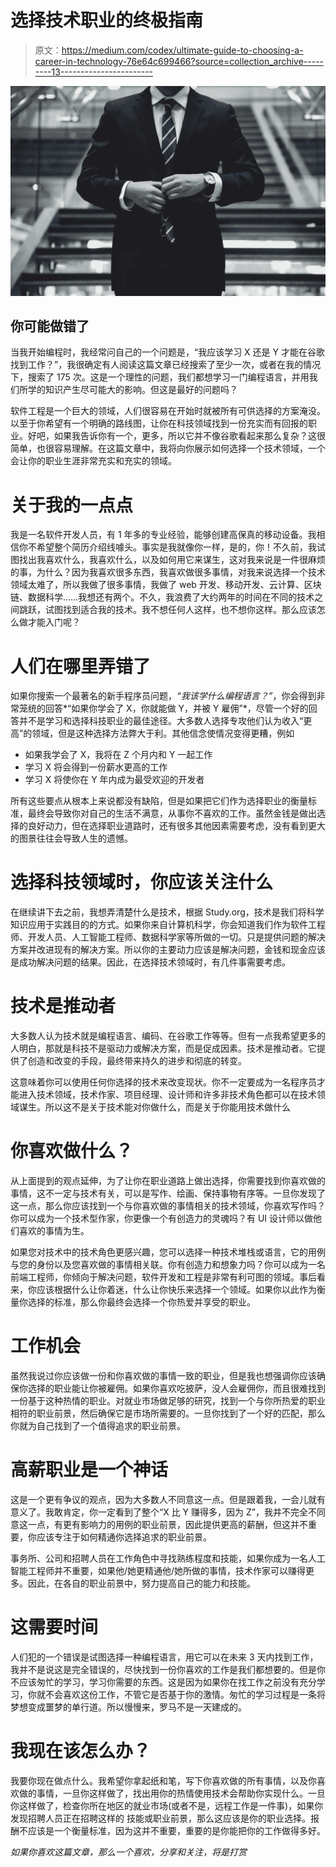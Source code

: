# 选择技术职业的终极指南

> 原文：<https://medium.com/codex/ultimate-guide-to-choosing-a-career-in-technology-76e64c699466?source=collection_archive---------13----------------------->

![](img/3c6d733b8cd59093433bfef7d38ba168.png)

## 你可能做错了

当我开始编程时，我经常问自己的一个问题是，“我应该学习 X 还是 Y 才能在谷歌找到工作？”，我很确定有人阅读这篇文章已经搜索了至少一次，或者在我的情况下，搜索了 175 次。这是一个理性的问题，我们都想学习一门编程语言，并用我们所学的知识产生尽可能大的影响。但这是最好的问题吗？

软件工程是一个巨大的领域，人们很容易在开始时就被所有可供选择的方案淹没。以至于你希望有一个明确的路线图，让你在科技领域找到一份充实而有回报的职业。好吧，如果我告诉你有一个，更多，所以它并不像谷歌看起来那么复杂？这很简单，也很容易理解。在这篇文章中，我将向你展示如何选择一个技术领域，一个会让你的职业生涯非常充实和充实的领域。

# 关于我的一点点

我是一名软件开发人员，有 1 年多的专业经验，能够创建高保真的移动设备。我相信你不希望整个简历介绍线噱头。事实是我就像你一样，是的，你！不久前，我试图找出我喜欢什么，我喜欢什么，以及如何用它来谋生，这对我来说是一件很麻烦的事，为什么？因为我喜欢很多东西，我喜欢做很多事情，对我来说选择一个技术领域太难了，所以我做了很多事情，我做了 web 开发、移动开发、云计算、区块链、数据科学……我想还有两个。不久，我浪费了大约两年的时间在不同的技术之间跳跃，试图找到适合我的技术。我不想任何人这样，也不想你这样。那么应该怎么做才能入门呢？

# 人们在哪里弄错了

如果你搜索一个最著名的新手程序员问题，*“我该学什么编程语言？”*，你会得到非常笼统的回答*“如果你学会了 X，你就能做 Y，并被 Y 雇佣”*，尽管一个好的回答并不是学习和选择科技职业的最佳途径。大多数人选择专攻他们认为收入“更高”的领域，但是这种选择方法弊大于利。其他信念使情况变得更糟，例如

*   如果我学会了 X，我将在 Z 个月内和 Y 一起工作
*   学习 X 将会得到一份薪水更高的工作
*   学习 X 将使你在 Y 年内成为最受欢迎的开发者

所有这些要点从根本上来说都没有缺陷，但是如果把它们作为选择职业的衡量标准，最终会导致你对自己的生活不满意，从事你不喜欢的工作。虽然金钱是做出选择的良好动力，但在选择职业道路时，还有很多其他因素需要考虑，没有看到更大的图景往往会导致人生的遗憾。

# 选择科技领域时，你应该关注什么

在继续讲下去之前，我想弄清楚什么是技术，根据 Study.org，技术是我们将科学知识应用于实践目的的方式。如果你来自计算机科学，你会知道我们作为软件工程师、开发人员、人工智能工程师、数据科学家等所做的一切。只是提供问题的解决方案并改进现有的解决方案。所以你的主要动力应该是解决问题，金钱和现金应该是成功解决问题的结果。因此，在选择技术领域时，有几件事需要考虑。

# 技术是推动者

大多数人认为技术就是编程语言、编码、在谷歌工作等等。但有一点我希望更多的人明白，那就是科技不是驱动力或解决方案，而是促成因素。技术是推动者。它提供了创造和改变的手段，最终带来持久的进步和彻底的转变。

这意味着你可以使用任何你选择的技术来改变现状。你不一定要成为一名程序员才能进入技术领域，技术作家、项目经理、设计师和许多非技术角色都可以在技术领域谋生。所以这不是关于技术能对你做什么，而是关于你能用技术做什么

# 你喜欢做什么？

从上面提到的观点延伸，为了让你在职业道路上做出选择，你需要找到你喜欢做的事情，这不一定与技术有关，可以是写作、绘画、保持事物有序等。一旦你发现了这一点，那么你应该找到一个与你喜欢做的事情相关的技术领域，你喜欢写作吗？你可以成为一个技术型作家，你更像一个有创造力的灵魂吗？有 UI 设计师以做他们喜欢的事情为生。

如果您对技术中的技术角色更感兴趣，您可以选择一种技术堆栈或语言，它的用例与您的身份以及您喜欢做的事情相关联。你有创造力和想象力吗？你可以成为一名前端工程师，你倾向于解决问题，软件开发和工程是非常有利可图的领域。事后看来，你应该根据什么让你着迷，什么让你快乐来选择一个领域。如果你以此作为衡量你选择的标准，那么你最终会选择一个你热爱并享受的职业。

# 工作机会

虽然我说过你应该做一份和你喜欢做的事情一致的职业，但是我也想强调你应该确保你选择的职业能让你被雇佣。如果你喜欢吃披萨，没人会雇佣你，而且很难找到一份基于这种热情的职业。对就业市场做足够的研究，找到一个与你所热爱的职业相符的职业前景，然后确保它是市场所需要的。一旦你找到了一个好的匹配，那么你就为自己找到了一个值得追求的职业前景。

# 高薪职业是一个神话

这是一个更有争议的观点，因为大多数人不同意这一点。但是跟着我，一会儿就有意义了。我敢肯定，你一定看到了整个“X 比 Y 赚得多，因为 Z”，我并不完全不同意这一点，有更有影响力的用例的职业前景，因此提供更高的薪酬，但这并不重要，你应该专注于如何精通你选择追求的职业前景。

事务所、公司和招聘人员在工作角色中寻找熟练程度和技能，如果你成为一名人工智能工程师并不重要，如果他/她更精通他/她所做的事情，技术作家可以赚得更多。因此，在各自的职业前景中，努力提高自己的能力和技能。

# 这需要时间

人们犯的一个错误是试图选择一种编程语言，用它可以在未来 3 天内找到工作，我并不是说这是完全错误的，尽快找到一份你喜欢的工作是我们都想要的。但是你不应该匆忙的学习，学习你需要的东西。这是因为如果你在找工作之前没有充分学习，你就不会喜欢这份工作，不管它是否基于你的激情。匆忙的学习过程是一条将梦想变成噩梦的单行道。所以慢慢来，罗马不是一天建成的。

# 我现在该怎么办？

我要你现在做点什么。我希望你拿起纸和笔，写下你喜欢做的所有事情，以及你喜欢做的事情，一旦你这样做了，找出用你的热情使用技术会帮助你实现什么。一旦你这样做了，检查你所在地区的就业市场(或者不是，远程工作是一件事)，如果你发现招聘人员正在招聘这样的
技能或职业前景，那么这应该是你的职业选择。报酬不应该是一个衡量标准，因为这并不重要，重要的是你能把你的工作做得多好。

*如果你喜欢这篇文章，那么一个喜欢，分享和关注，将是打赏*